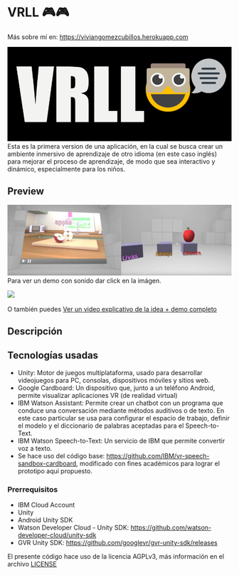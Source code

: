# VRLL 🎮🎮

Más sobre mí en: https://viviangomezcubillos.herokuapp.com

![](https://raw.githubusercontent.com/VivianGomez/VRLL/master/Assets/Recursos/logo.PNG)
Esta es la primera version de una aplicación, en la cual se busca crear un ambiente inmersivo de aprendizaje de otro idioma (en este caso inglés) para mejorar el proceso de aprendizaje, de modo que sea interactivo y dinámico, especialmente para los niños.

## Preview

[![Preview](https://raw.githubusercontent.com/VivianGomez/VRLL/master/Assets/Recursos/entrega.png)](https://youtu.be/aOLzBmfVzqg)
Para ver un demo con sonido dar click en la imágen.

![](https://raw.githubusercontent.com/VivianGomez/VRLL/master/Assets/Recursos/DemoFruits.gif)

O también puedes [Ver un video explicativo de la idea + demo completo](https://www.youtube.com/watch?v=t-jFNrlYf1M&t=133s)

## Descripción

## Tecnologías usadas

- Unity: Motor de juegos multiplataforma, usado para desarrollar videojuegos para PC, consolas, dispositivos móviles y sitios web.  
- Google Cardboard: Un dispositivo que, junto a un teléfono Android, permite visualizar aplicaciones VR (de realidad virtual) 
- IBM Watson Assistant: Permite crear un chatbot con un programa que conduce una conversación mediante métodos auditivos o de texto.
  En este caso particular se usa para configurar el espacio de trabajo, definir el modelo y el diccionario de palabras aceptadas para el    Speech-to-Text.
- IBM Watson Speech-to-Text: Un servicio de IBM que permite convertir voz a texto. 
- Se hace uso del código base: https://github.com/IBM/vr-speech-sandbox-cardboard, modificado con fines académicos para lograr el prototipo aquí propuesto.



### Prerrequisitos

- IBM Cloud Account
- Unity
- Android Unity SDK
- Watson Developer Cloud - Unity SDK: https://github.com/watson-developer-cloud/unity-sdk
- GVR Unity SDK: https://github.com/googlevr/gvr-unity-sdk/releases

El presente código hace uso de la licencia AGPLv3, más información en el archivo [LICENSE](https://github.com/VivianGomez/VRLL/blob/master/LICENSE)

